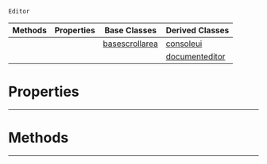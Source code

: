  `Editor`

|Methods|Properties|Base Classes|Derived Classes|
|---|---|---|---|
| | |[basescrollarea](https://github.com/zeroengineteam/ZeroDocs/blob/master/code_reference/class_reference/basescrollarea.markdown)|[consoleui](https://github.com/zeroengineteam/ZeroDocs/blob/master/code_reference/class_reference/consoleui.markdown)|
| | | |[documenteditor](https://github.com/zeroengineteam/ZeroDocs/blob/master/code_reference/class_reference/documenteditor.markdown)|


 #  Properties


---  
 #  Methods


---  
 

 